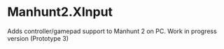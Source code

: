 # Manhunt2.XInput
Adds controller/gamepad support to Manhunt 2 on PC.
Work in progress version (Prototype 3)
